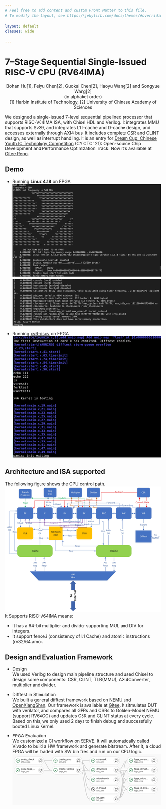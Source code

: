 ```yaml
---
# Feel free to add content and custom Front Matter to this file.
# To modify the layout, see https://jekyllrb.com/docs/themes/#overriding-theme-defaults

layout: default
classes: wide

---
```

# 7–Stage Sequential Single-Issued RISC-V CPU (RV64IMA)
<center> Bohan Hu[1], Feiyu Chen[2], Guokai Chen[2], Haoyu Wang[2] and Songyue Wang[2]</center>

<center> (in alphabet order)</center>

<center>[1] Harbin Institute of Technology, [2] University of Chinese Academy of Sciences</center>


We designed a single-issued 7-level sequential pipelined processor that supports RISC-V64IMA ISA, with Chisel HDL and Verilog. It integrates MMU that supports Sv39, and integrates L1 I-cache and D-cache design, and accesses externally through AXI4 bus. It includes complete CSR and CLINT design, as well as interrupt handling. It is an entry for [Dream Cup: Chinese Youth IC Technology Competition](http://cyictc.yeeol.com/) (CYICTC' 21): Open-source Chip
Development and Performance Optimization Track. Now it's available at [Gitee Repo](https://gitee.com/landonwong/dreamcup).

## Demo
+ Running **Linux 4.18** on FPGA\
  ![cpu-linux](../assets/cpu-linux.jpg)

+ Running [xv6-riscv](https://github.com/mit-pdos/xv6-riscv) on FPGA\
  ![cpu-xv6](../assets/cpu-xv6.jpg)

## Architecture and ISA supported
The following figure shows the CPU control path.\
![arch](../assets/cpu-rv-arch.jpg)\
It Supports RISC-V64IMA means:
+ It has a 64-bit multiplier and divider supporting MUL and DIV for integers.
+ It support fence.i (consistency of L1 Cache) and atomic instructions (rv32/64.amo).

## Design and Evaluation Framework

+ Design\
  We used Verilog to design main pipeline structure and used Chisel to design some components: CSR, CLINT, TLB(MMU), AXI4Converter, multiplier and divider.
  
+ Difftest in Stimulation\
  We built a general difftest framework based on [NEMU](https://github.com/OpenXiangShan/NEMU) and [OpenXiangShan](https://github.com/OpenXiangShan/XiangShan). Our framework is available at [Gitee](https://gitee.com/chenguokai/nutonlyshell). It sitmulates DUT with verilator, and compares all GPRs and CSRs to Golden-Model NEMU (support RV64GC) and updates CSR and CLINT status at every cycle. Based on this, we only used 2 days to finish debug and successfully booted Linux Kernel.
  
+ FPGA Evaluation\
  We customized a CI workflow on SERVE. It will automatically called Vivado to build a HW framework and generate bitstream. After it, a cloud FPGA will be loaded with SW bin files and run on our CPU logic.\
  ![ci](../assets/cpu-ci.jpg)
